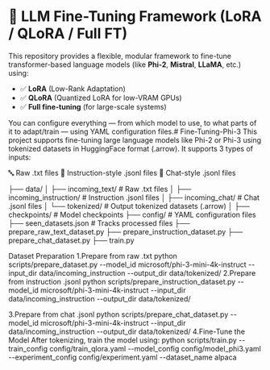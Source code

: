 # 🔧 LLM Fine-Tuning Framework (LoRA / QLoRA / Full FT)

This repository provides a flexible, modular framework to fine-tune transformer-based language models (like **Phi-2**, **Mistral**, **LLaMA**, etc.) using:
- ✅ **LoRA** (Low-Rank Adaptation)
- ✅ **QLoRA** (Quantized LoRA for low-VRAM GPUs)
- ✅ **Full fine-tuning** (for large-scale systems)

You can configure everything — from which model to use, to what parts of it to adapt/train — using YAML configuration files.# Fine-Tuning-Phi-3
This project supports fine-tuning large language models like Phi-2 or Phi-3 using tokenized datasets in HuggingFace format (.arrow). It supports 3 types of inputs:

🔤 Raw .txt files
📘 Instruction-style .jsonl files
💬 Chat-style .jsonl files

├── data/
│   ├── incoming_text/          # Raw .txt files
│   ├── incoming_instruction/   # Instruction .jsonl files
│   ├── incoming_chat/          # Chat .jsonl files
│   └── tokenized/              # Output tokenized datasets (.arrow)
│
├── checkpoints/                # Model checkpoints
├── config/                     # YAML configuration files
├── seen_datasets.json          # Tracks processed files
├── prepare_raw_text_dataset.py
├── prepare_instruction_dataset.py
├── prepare_chat_dataset.py
├── train.py


 Dataset Preparation
1.Prepare from raw .txt
python scripts/prepare_dataset.py --model_id microsoft/phi-3-mini-4k-instruct --input_dir data/incoming_instruction --output_dir data/tokenized/
2.Prepare from instruction .jsonl
python scripts/prepare_instruction_dataset.py --model_id microsoft/phi-3-mini-4k-instruct --input_dir data/incoming_instruction --output_dir data/tokenized/

3.Prepare from chat .jsonl
python scripts/prepare_chat_dataset.py --model_id microsoft/phi-3-mini-4k-instruct --input_dir data/incoming_instruction --output_dir data/tokenized/
4.Fine-Tune the Model
After tokenizing, train the model using:
python scripts/train.py --train_config config/train_qlora.yaml --model_config config/model_phi3.yaml --experiment_config config/experiment.yaml --dataset_name alpaca
